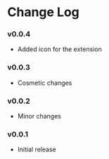 # Change Log

### v0.0.4
- Added icon for the extension

### v0.0.3
- Cosmetic changes

### v0.0.2
- Minor changes

### v0.0.1
- Initial release

